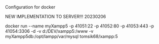 Configuration for docker

NEW IMPLEMENTATION TO SERVER!!! 20230206

docker run --name myXampp5 -p 41051:22 -p 41052:80 -p 41053:443 -p 41054:3306 -d -v d:/DEV/xampp5:/www -v myXampp5db:/opt/lampp/var/mysql tomsik68/xampp:5